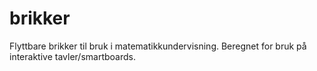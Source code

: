 # brikker
Flyttbare brikker til bruk i matematikkundervisning.
Beregnet for bruk på interaktive tavler/smartboards.
